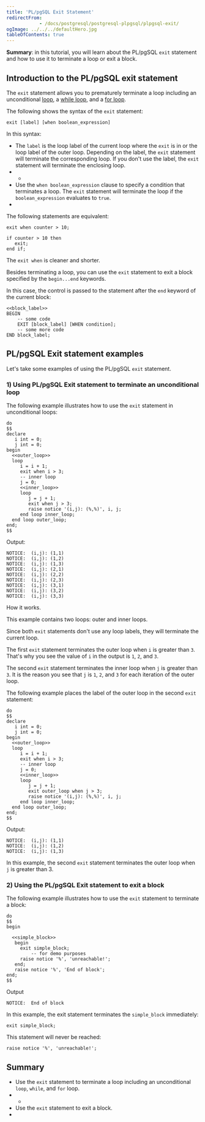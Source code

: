 ```yaml
---
title: 'PL/pgSQL Exit Statement'
redirectFrom: 
            - /docs/postgresql/postgresql-plpgsql/plpgsql-exit/
ogImage: ../../../defaultHero.jpg
tableOfContents: true
---
```


**Summary**: in this tutorial, you will learn about the PL/pgSQL `exit` statement and how to use it to terminate a loop or exit a block.



## Introduction to the PL/pgSQL exit statement



The `exit` statement allows you to prematurely terminate a loop including an unconditional [loop](https://www.postgresqltutorial.com/postgresql-plpgsql/plpgsql-loop-statements/), a [while loop](https://www.postgresqltutorial.com/plpgsql-while-loop/), and a [for loop](https://www.postgresqltutorial.com/postgresql-plpgsql/plpgsql-for-loop/).



The following shows the syntax of the `exit` statement:



```
exit [label] [when boolean_expression]
```



In this syntax:



- The `label` is the loop label of the current loop where the `exit` is in or the loop label of the outer loop. Depending on the label, the `exit` statement will terminate the corresponding loop. If you don't use the label, the `exit` statement will terminate the enclosing loop.
- -
- Use the `when boolean_expression` clause to specify a condition that terminates a loop. The `exit` statement will terminate the loop if the `boolean_expression` evaluates to `true`.
- 


The following statements are equivalent:



```
exit when counter > 10;
```



```
if counter > 10 then
   exit;
end if;
```



The `exit when` is cleaner and shorter.



Besides terminating a loop, you can use the `exit` statement to exit a block specified by the `begin...end` keywords.



In this case, the control is passed to the statement after the `end` keyword of the current block:



```
<<block_label>>
BEGIN
    -- some code
    EXIT [block_label] [WHEN condition];
    -- some more code
END block_label;
```



## PL/pgSQL Exit statement examples



Let's take some examples of using the PL/pgSQL `exit` statement.



### 1) Using PL/pgSQL Exit statement to terminate an unconditional loop



The following example illustrates how to use the `exit` statement in unconditional loops:



```
do
$$
declare
   i int = 0;
   j int = 0;
begin
  <<outer_loop>>
  loop
     i = i + 1;
     exit when i > 3;
	 -- inner loop
	 j = 0;
     <<inner_loop>>
     loop
		j = j + 1;
		exit when j > 3;
		raise notice '(i,j): (%,%)', i, j;
	 end loop inner_loop;
  end loop outer_loop;
end;
$$
```



Output:



```
NOTICE:  (i,j): (1,1)
NOTICE:  (i,j): (1,2)
NOTICE:  (i,j): (1,3)
NOTICE:  (i,j): (2,1)
NOTICE:  (i,j): (2,2)
NOTICE:  (i,j): (2,3)
NOTICE:  (i,j): (3,1)
NOTICE:  (i,j): (3,2)
NOTICE:  (i,j): (3,3)
```



How it works.



This example contains two loops: outer and inner loops.



Since both `exit` statements don't use any loop labels, they will terminate the current loop.



The first `exit` statement terminates the outer loop when `i` is greater than `3`. That's why you see the value of `i` in the output is `1`, `2`, and `3`.



The second `exit` statement terminates the inner loop when `j` is greater than `3`. It is the reason you see that `j` is `1`, `2`, and `3` for each iteration of the outer loop.



The following example places the label of the outer loop in the second `exit` statement:



```
do
$$
declare
   i int = 0;
   j int = 0;
begin
  <<outer_loop>>
  loop
     i = i + 1;
     exit when i > 3;
	 -- inner loop
	 j = 0;
     <<inner_loop>>
     loop
		j = j + 1;
		exit outer_loop when j > 3;
		raise notice '(i,j): (%,%)', i, j;
	 end loop inner_loop;
  end loop outer_loop;
end;
$$
```



Output:



```
NOTICE:  (i,j): (1,1)
NOTICE:  (i,j): (1,2)
NOTICE:  (i,j): (1,3)
```



In this example, the second `exit` statement terminates the outer loop when `j` is greater than 3.



### 2) Using the PL/pgSQL Exit statement to exit a block



The following example illustrates how to use the `exit` statement to terminate a block:



```
do
$$
begin

  <<simple_block>>
   begin
  	 exit simple_block;
         -- for demo purposes
	 raise notice '%', 'unreachable!';
   end;
   raise notice '%', 'End of block';
end;
$$
```



Output



```
NOTICE:  End of block
```



In this example, the exit statement terminates the `simple_block` immediately:



```
exit simple_block;
```



This statement will never be reached:



```
raise notice '%', 'unreachable!';
```



## Summary



- Use the `exit` statement to terminate a loop including an unconditional `loop`, `while`, and `for` loop.
- -
- Use the `exit` statement to exit a block.
- 
